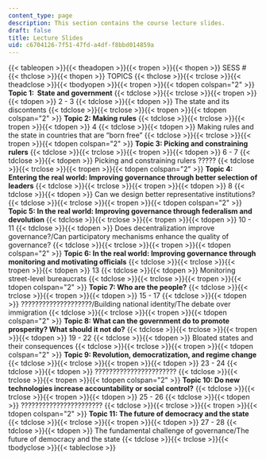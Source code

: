 ```yaml
---
content_type: page
description: This section contains the course lecture slides.
draft: false
title: Lecture Slides
uid: c6704126-7f51-47fd-a4df-f8bbd014859a
---
```

{{< tableopen >}}{{< theadopen >}}{{< tropen >}}{{< thopen >}}
SESS #
{{< thclose >}}{{< thopen >}}
TOPICS
{{< thclose >}}{{< trclose >}}{{< theadclose >}}{{< tbodyopen >}}{{< tropen >}}{{< tdopen colspan="2" >}}
**Topic 1:  State and government**
{{< tdclose >}}{{< trclose >}}{{< tropen >}}{{< tdopen >}}
2 - 3
{{< tdclose >}}{{< tdopen >}}
The state and its discontents
{{< tdclose >}}{{< trclose >}}{{< tropen >}}{{< tdopen colspan="2" >}}
**Topic 2: Making rules**
{{< tdclose >}}{{< trclose >}}{{< tropen >}}{{< tdopen >}}
4
{{< tdclose >}}{{< tdopen >}}
Making rules and the state in countries that are “born free”
{{< tdclose >}}{{< trclose >}}{{< tropen >}}{{< tdopen colspan="2" >}}
**Topic 3: Picking and constraining rulers**
{{< tdclose >}}{{< trclose >}}{{< tropen >}}{{< tdopen >}}
6 - 7
{{< tdclose >}}{{< tdopen >}}
Picking and constraining rulers ?????
{{< tdclose >}}{{< trclose >}}{{< tropen >}}{{< tdopen colspan="2" >}}
**Topic 4: Entering the real world: Improving governance through better selection of leaders**
{{< tdclose >}}{{< trclose >}}{{< tropen >}}{{< tdopen >}}
8
{{< tdclose >}}{{< tdopen >}}
Can we design better representative institutions?
{{< tdclose >}}{{< trclose >}}{{< tropen >}}{{< tdopen colspan="2" >}}
**Topic 5: In the real world: Improving governance through federalism and devolution**
{{< tdclose >}}{{< trclose >}}{{< tropen >}}{{< tdopen >}}
10 - 11
{{< tdclose >}}{{< tdopen >}}
Does decentralization improve governance?/Can participatory mechanisms enhance the quality of governance?
{{< tdclose >}}{{< trclose >}}{{< tropen >}}{{< tdopen colspan="2" >}}
**Topic 6: In the real world: Improving governance through monitoring and motivating officials**
{{< tdclose >}}{{< trclose >}}{{< tropen >}}{{< tdopen >}}
13
{{< tdclose >}}{{< tdopen >}}
Monitoring street-level bureaucrats
{{< tdclose >}}{{< trclose >}}{{< tropen >}}{{< tdopen colspan="2" >}}
**Topic 7: Who are the people?**
{{< tdclose >}}{{< trclose >}}{{< tropen >}}{{< tdopen >}}
15 - 17
{{< tdclose >}}{{< tdopen >}}
????????????????????/Building national identity/The debate over immigration
{{< tdclose >}}{{< trclose >}}{{< tropen >}}{{< tdopen colspan="2" >}}
**Topic 8: What can the government do to promote prosperity? What should it not do?**
{{< tdclose >}}{{< trclose >}}{{< tropen >}}{{< tdopen >}}
19 - 22
{{< tdclose >}}{{< tdopen >}}
Bloated states and their consequences
{{< tdclose >}}{{< trclose >}}{{< tropen >}}{{< tdopen colspan="2" >}}
**Topic 9: Revolution, democratization, and regime change**
{{< tdclose >}}{{< trclose >}}{{< tropen >}}{{< tdopen >}}
23 - 24
{{< tdclose >}}{{< tdopen >}}
???????????????????????
{{< tdclose >}}{{< trclose >}}{{< tropen >}}{{< tdopen colspan="2" >}}
**Topic 10: Do new technologies increase accountability or social control?**
{{< tdclose >}}{{< trclose >}}{{< tropen >}}{{< tdopen >}}
25 - 26
{{< tdclose >}}{{< tdopen >}}
???????????????????????
{{< tdclose >}}{{< trclose >}}{{< tropen >}}{{< tdopen colspan="2" >}}
**Topic 11: The future of democracy and the state**
{{< tdclose >}}{{< trclose >}}{{< tropen >}}{{< tdopen >}}
27 - 28
{{< tdclose >}}{{< tdopen >}}
The fundamental challenge of governance/The future of democracy and the state
{{< tdclose >}}{{< trclose >}}{{< tbodyclose >}}{{< tableclose >}}